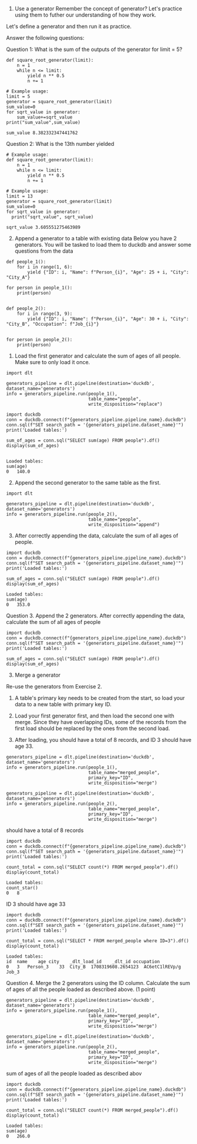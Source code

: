 1. Use a generator
Remember the concept of generator? Let's practice using them to futher our understanding of how they work.

Let's define a generator and then run it as practice.

Answer the following questions:

Question 1: What is the sum of the outputs of the generator for limit = 5?
```
def square_root_generator(limit):
    n = 1
    while n <= limit:
        yield n ** 0.5
        n += 1

# Example usage:
limit = 5
generator = square_root_generator(limit)
sum_value=0
for sqrt_value in generator:
    sum_value+=sqrt_value
print("sum_value",sum_value)
```
```
sum_value 8.382332347441762
```

Question 2: What is the 13th number yielded
```
# Example usage:
def square_root_generator(limit):
    n = 1
    while n <= limit:
        yield n ** 0.5
        n += 1

# Example usage:
limit = 13
generator = square_root_generator(limit)
sum_value=0
for sqrt_value in generator:
  print("sqrt_value", sqrt_value)
```
```
sqrt_value 3.605551275463989
```


2. Append a generator to a table with existing data
Below you have 2 generators. You will be tasked to load them to duckdb and answer some questions from the data
```
def people_1():
    for i in range(1, 6):
        yield {"ID": i, "Name": f"Person_{i}", "Age": 25 + i, "City": "City_A"}

for person in people_1():
    print(person)


def people_2():
    for i in range(3, 9):
        yield {"ID": i, "Name": f"Person_{i}", "Age": 30 + i, "City": "City_B", "Occupation": f"Job_{i}"}


for person in people_2():
    print(person)
```



1. Load the first generator and calculate the sum of ages of all people. Make sure to only load it once.
```
import dlt

generators_pipeline = dlt.pipeline(destination='duckdb', dataset_name='generators')
info = generators_pipeline.run(people_1(),
                               table_name="people",
                               write_disposition="replace")

import duckdb
conn = duckdb.connect(f"{generators_pipeline.pipeline_name}.duckdb")
conn.sql(f"SET search_path = '{generators_pipeline.dataset_name}'")
print('Loaded tables:')

sum_of_ages = conn.sql("SELECT sum(age) FROM people").df()
display(sum_of_ages)


```
```
Loaded tables:
sum(age)
0	140.0
```
2. Append the second generator to the same table as the first.
```
import dlt

generators_pipeline = dlt.pipeline(destination='duckdb', dataset_name='generators')
info = generators_pipeline.run(people_2(),
                               table_name="people",
                               write_disposition="append")

```
3. After correctly appending the data, calculate the sum of all ages of people.

```
import duckdb
conn = duckdb.connect(f"{generators_pipeline.pipeline_name}.duckdb")
conn.sql(f"SET search_path = '{generators_pipeline.dataset_name}'")
print('Loaded tables:')

sum_of_ages = conn.sql("SELECT sum(age) FROM people").df()
display(sum_of_ages)

```
```
Loaded tables:
sum(age)
0	353.0
```

Question 3. Append the 2 generators. After correctly appending the data, calculate the sum of all ages of people
```
import duckdb
conn = duckdb.connect(f"{generators_pipeline.pipeline_name}.duckdb")
conn.sql(f"SET search_path = '{generators_pipeline.dataset_name}'")
print('Loaded tables:')

sum_of_ages = conn.sql("SELECT sum(age) FROM people").df()
display(sum_of_ages)
```

3. Merge a generator

Re-use the generators from Exercise 2.

1. A table's primary key needs to be created from the start, so load your data to a new table with primary key ID.

2. Load your first generator first, and then load the second one with merge. Since they have overlapping IDs, some of the records from the first load should be replaced by the ones from the second load.

3. After loading, you should have a total of 8 records, and ID 3 should have age 33.

```
generators_pipeline = dlt.pipeline(destination='duckdb', dataset_name='generators')
info = generators_pipeline.run(people_1(),
                               table_name="merged_people",
                               primary_key="ID",
                               write_disposition="merge")

generators_pipeline = dlt.pipeline(destination='duckdb', dataset_name='generators')
info = generators_pipeline.run(people_2(),
                               table_name="merged_people",
                               primary_key="ID",
                               write_disposition="merge")

```
should have a total of 8 records
```
import duckdb
conn = duckdb.connect(f"{generators_pipeline.pipeline_name}.duckdb")
conn.sql(f"SET search_path = '{generators_pipeline.dataset_name}'")
print('Loaded tables:')

count_total = conn.sql("SELECT count(*) FROM merged_people").df()
display(count_total)
```
```
Loaded tables:
count_star()
0	8

```
ID 3 should have age 33
```
import duckdb
conn = duckdb.connect(f"{generators_pipeline.pipeline_name}.duckdb")
conn.sql(f"SET search_path = '{generators_pipeline.dataset_name}'")
print('Loaded tables:')

count_total = conn.sql("SELECT * FROM merged_people where ID=3").df()
display(count_total)

```
```
Loaded tables:
id	name	age	city	_dlt_load_id	_dlt_id	occupation
0	3	Person_3	33	City_B	1708319608.2654123	AC6etC1lREVp/g	Job_3

```


Question 4. Merge the 2 generators using the ID column. Calculate the sum of ages of all the people loaded as described above. (1 point)
```
generators_pipeline = dlt.pipeline(destination='duckdb', dataset_name='generators')
info = generators_pipeline.run(people_1(),
                               table_name="merged_people",
                               primary_key="ID",
                               write_disposition="merge")

generators_pipeline = dlt.pipeline(destination='duckdb', dataset_name='generators')
info = generators_pipeline.run(people_2(),
                               table_name="merged_people",
                               primary_key="ID",
                               write_disposition="merge")
```
sum of ages of all the people loaded as described abov
```
import duckdb
conn = duckdb.connect(f"{generators_pipeline.pipeline_name}.duckdb")
conn.sql(f"SET search_path = '{generators_pipeline.dataset_name}'")
print('Loaded tables:')

count_total = conn.sql("SELECT count(*) FROM merged_people").df()
display(count_total)
```

```
Loaded tables:
sum(age)
0	266.0
```

